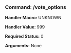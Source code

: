 ### Command: /vote_options

**Handler Macro:** UNKNOWN

**Handler Value:** 999

**Required Status:** 0

**Arguments:**
None
